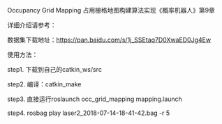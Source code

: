 Occupancy Grid Mapping 占用栅格地图构建算法实现《概率机器人》第9章



详细介绍请参考：


数据集下载地址：https://pan.baidu.com/s/1j_SSEtaq7D0XwaED0Jg4Ew


使用方法：

step1. 下载到自己的catkin_ws/src

step2. 编译：catkin_make

step3. 直接运行roslaunch occ_grid_mapping mapping.launch

step4. rosbag play laser2_2018-07-14-18-41-42.bag -r 5
